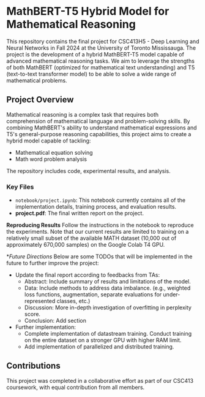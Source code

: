 # MathBERT-T5 Hybrid Model for Mathematical Reasoning

This repository contains the final project for CSC413H5 - Deep Learning and Neural Networks in Fall 2024 at the University of Toronto Mississauga. The project is the development of a hybrid MathBERT-T5 model capable of advanced mathematical reasoning tasks. We aim to leverage the strengths of both MathBERT (optimized for mathematical text understanding) and T5 (text-to-text transformer model) to be able to solve a wide range of mathematical problems.

## Project Overview

Mathematical reasoning is a complex task that requires both comprehension of mathematical language and problem-solving skills. By combining MathBERT's ability to understand mathematical expressions and T5's general-purpose reasoning capabilities, this project aims to create a hybrid model capable of tackling:

- Mathematical equation solving
- Math word problem analysis

The repository includes code, experimental results, and analysis.

### Key Files 
- `notebook/project.ipynb`: This notebook currently contains all of the implementation details, training process, and evaluation results. 
- **project.pdf**: The final written report on the project.

**Reproducing Results**
   Follow the instructions in the notebook to reproduce the experiments. Note that our current results are limited to training on a relatively small subset of the available MATH dataset (10,000 out of approximately 670,000 samples) on the Google Colab T4 GPU. 

**Future Directions*
   Below are some TODOs that will be implemented in the future to further improve the project:
   - Update the final report according to feedbacks from TAs:
        - Abstract: Include summary of results and limitations of the model.
        - Data: Include methods to address data imbalance. (e.g., weighted loss functions, augmentation, separate evaluations for under-represented classes, etc.)
        - Discussion: More in-depth investigation of overfitting in perplexity score.
        - Conclusion: Add section
   - Further implementation:
        - Complete implementation of datastream training. Conduct training on the entire dataset on a stronger GPU with higher RAM limit.
        - Add implementation of parallelized and distributed training. 

## Contributions

This project was completed in a collaborative effort as part of our CSC413 coursework, with equal contribution from all members.

